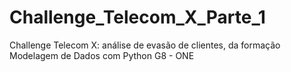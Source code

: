 # Challenge_Telecom_X_Parte_1
Challenge Telecom X: análise de evasão de clientes, da formação Modelagem de Dados com Python G8 - ONE
